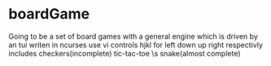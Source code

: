 # boardGame

Going to be a set of board games with a general engine which is driven by an tui writen in ncurses
use vi controls hjkl for left down up right respectivly
includes checkers(incomplete)
tic-tac-toe \s
snake(almost complete)